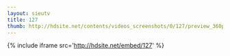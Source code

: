 ```yaml
---
layout: sieutv
title: 127
thumb: http://hdsite.net/contents/videos_screenshots/0/127/preview_360p.mp4.jpg
---
```

{% include iframe src='http://hdsite.net/embed/127' %}
 
